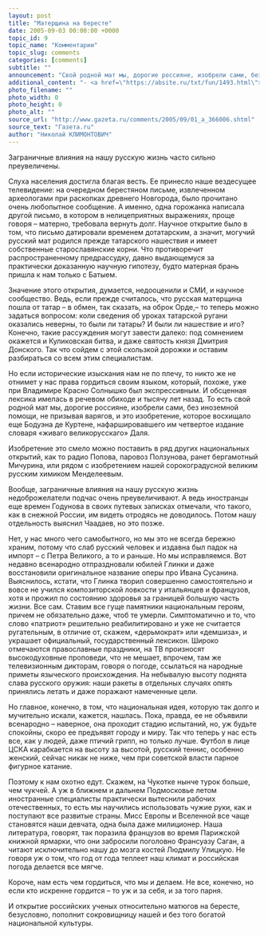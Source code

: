 ```yaml
---
layout: post
title: "Матерщина на бересте"
date: 2005-09-03 00:00:00 +0000
topic_id: 9
topic_name: "Комментарии"
topic_slug: comments
categories: [comments]
subtitle: ""
announcement: "Свой родной мат мы, дорогие россияне, изобрели сами, без иноземной помощи, не призывая варягов. Изобретение это смело можно поставить в ряд других национальных открытий, как то радио Попова, паровоз Ползунова, ранет бергамотный Мичурина, или рядом с изобретением нашей сорокоградусной великим русским химиком Менделеевым."
additional_content: "- <a href=\"https://absite.ru/txt/fun/1493.html\">В Великом Новгороде обнаружены две берестяные грамоты с ненормативной лексикой</a>"
photo_filename: ""
photo_width: 0
photo_height: 0
photo_alt: ""
source_url: "http://www.gazeta.ru/comments/2005/09/01_a_366006.shtml"
source_text: "Газета.ru"
author: "Николай КЛИМОНТОВИЧ"
---
```

Заграничные влияния на нашу русскую жизнь часто сильно преувеличены.

Слуха населения достигла благая весть. Ее принесло наше вездесущее телевидение: на очередном берестяном письме, извлеченном археологами при раскопках древнего Новгорода, было прочитано очень любопытное сообщение. А именно, одна горожанка написала другой письмо, в котором в нелицеприятных выражениях, проще говоря – матерно, требовала вернуть долг. Научное открытие было в том, что письмо датировали временем дотатарским, а значит, могучий русский мат родился прежде татарского нашествия и имеет собственные старославянские корни. Что противоречит распространенному предрассудку, давно выдающемуся за практически доказанную научную гипотезу, будто матерная брань пришла к нам только с Батыем.

Значение этого открытия, думается, недооценили и СМИ, и научное сообщество. Ведь, если прежде считалось, что русская матерщина пошла от татар – в обмен, так сказать, на оброк Орде,– то теперь можно задаться вопросом: коли сведения об уроках татарской ругани оказались неверны, то были ли татары? И были ли нашествие и иго? Конечно, такие рассуждения могут завести далеко: под сомнением окажется и Куликовская битва, и даже святость князя Дмитрия Донского. Так что сойдем с этой скользкой дорожки и оставим разбираться со всем этим специалистам.

Но если исторические изыскания нам не по плечу, то никто же не отнимет у нас права гордиться своим языком, который, похоже, уже при Владимире Красно Солнышко был экспрессивным. И обсценная лексика имелась в речевом обиходе и тысячу лет назад. То есть свой родной мат мы, дорогие россияне, изобрели сами, без иноземной помощи, не призывая варягов, и это изобретение, которое восхищало еще Бодуэна де Куртене, нафаршировавшего им четвертое издание словаря «живаго великорусскаго» Даля.

Изобретение это смело можно поставить в ряд других национальных открытий, как то радио Попова, паровоз Ползунова, ранет бергамотный Мичурина, или рядом с изобретением нашей сорокоградусной великим русским химиком Менделеевым.

Вообще, заграничные влияния на нашу русскую жизнь недоброжелатели подчас очень преувеличивают. А ведь иностранцы еще времен Годунова в своих путевых записках отмечали, что такого, как в снежной России, им видеть отродясь не доводилось. Потом нашу отдельность выяснил Чаадаев, но это позже.

Нет, у нас много чего самобытного, но мы это не всегда бережно храним, потому что слаб русский человек и издавна был падок на импорт – с Петра Великого, а то и раньше. Но мы исправляемся. Вот недавно всенародно отпраздновали юбилей Глинки и даже восстановили оригинальное название оперы про Ивана Сусанина. Выяснилось, кстати, что Глинка творил совершенно самостоятельно и вовсе не учился композиторской ловкости у итальянцев и французов, хотя и прожил по состоянию здоровья за границей большую часть жизни. Все сам. Ставим все гуще памятники национальным героям, причем не обязательно даже, чтоб те умерли. Симптоматично и то, что слово «патриот» решительно реабилитировано и уже не считается ругательным, в отличие от, скажем, «дерьмократ» или «демшиза», и украшает официальный, государственный лексикон. Широко отмечаются православные праздники, на ТВ произносят высокодуховные проповеди, что не мешает, впрочем, там же телевизионным дикторам, говоря о погоде, ссылаться на народные приметы языческого происхождения. На небывалую высоту поднята слава русского оружия: наши ракеты в отдельных случаях опять принялись летать и даже поражают намеченные цели.

Но главное, конечно, в том, что национальная идея, которую так долго и мучительно искали, кажется, нашлась. Пока, правда, ее не объявили всенародно – наверное, она проходит стадию испытаний, но, уж будьте спокойны, скоро ее предъявят городу и миру. Так что теперь у нас есть все, как у людей, даже птичий грипп, но только лучше. Футбол в лице ЦСКА карабкается на высоту за высотой, русский теннис, особенно женский, сейчас никак не ниже, чем при советской власти парное фигурное катание.

Поэтому к нам охотно едут. Скажем, на Чукотке нынче турок больше, чем чукчей. А уж в ближнем и дальнем Подмосковье летом иностранные специалисты практически вытеснили рабочих отечественных, то есть мы научились использовать чужие руки, как и поступают все развитые страны. Мисс Европы и Вселенной все чаще становятся наши девчата, одна была даже милиционер. Наша литература, говорят, так поразила французов во время Парижской книжной ярмарки, что они забросили поголовно Франсуазу Саган, а читают исключительно нашу до мозга костей Людмилу Улицкую. Не говоря уж о том, что год от года теплеет наш климат и российская погода делается все мягче.

Короче, нам есть чем гордиться, что мы и делаем. Не все, конечно, но если кто искренне гордится – то уж и за себя, и за того парня.

И открытие российских ученых относительно матюгов на бересте, безусловно, пополнит сокровищницу нашей и без того богатой национальной культуры.

